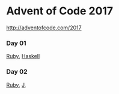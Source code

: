 # Advent of Code 2017

http://adventofcode.com/2017

### Day 01

[Ruby](ruby/01.rb),
[Haskell](haskell/01.hs)

### Day 02

[Ruby](ruby/02.rb),
[J](j/02.ijs), 
